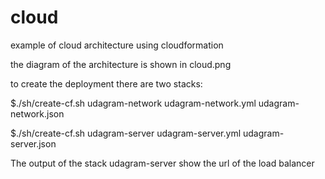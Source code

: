 # cloud
example of cloud architecture using cloudformation

the diagram of the architecture is shown in cloud.png

to create the deployment there are two stacks:

$./sh/create-cf.sh udagram-network udagram-network.yml udagram-network.json

$./sh/create-cf.sh udagram-server udagram-server.yml udagram-server.json

The output of the stack udagram-server show the url of the load balancer